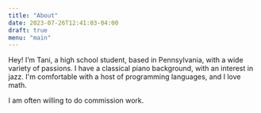 ```yaml
---
title: "About"
date: 2023-07-26T12:41:03-04:00
draft: true
menu: "main"
---
```


Hey! I’m Tani, a high school student, based in Pennsylvania, with a wide variety of passions. I have a classical piano background, with an interest in jazz. I'm comfortable with a host of programming languages, and I love math.

I am often willing to do commission work.